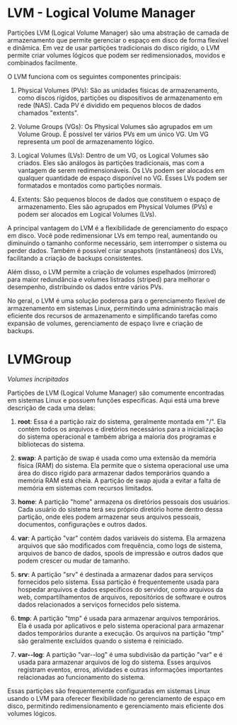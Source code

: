 # LVM - Logical Volume Manager

Partições LVM (Logical Volume Manager) são uma abstração de camada de armazenamento que permite gerenciar o espaço em disco de forma flexível e dinâmica. Em vez de usar partições tradicionais do disco rígido, o LVM permite criar volumes lógicos que podem ser redimensionados, movidos e combinados facilmente.

O LVM funciona com os seguintes componentes principais:

1. Physical Volumes (PVs): São as unidades físicas de armazenamento, como discos rígidos, partições ou dispositivos de armazenamento em rede (NAS). Cada PV é dividido em pequenos blocos de dados chamados "extents".

2. Volume Groups (VGs): Os Physical Volumes são agrupados em um Volume Group. É possível ter vários PVs em um único VG. Um VG representa um pool de armazenamento lógico.

3. Logical Volumes (LVs): Dentro de um VG, os Logical Volumes são criados. Eles são análogos às partições tradicionais, mas com a vantagem de serem redimensionáveis. Os LVs podem ser alocados em qualquer quantidade de espaço disponível no VG. Esses LVs podem ser formatados e montados como partições normais.

4. Extents: São pequenos blocos de dados que constituem o espaço de armazenamento. Eles são agrupados em Physical Volumes (PVs) e podem ser alocados em Logical Volumes (LVs).

A principal vantagem do LVM é a flexibilidade de gerenciamento do espaço em disco. Você pode redimensionar LVs em tempo real, aumentando ou diminuindo o tamanho conforme necessário, sem interromper o sistema ou perder dados. Também é possível criar snapshots (instantâneos) dos LVs, facilitando a criação de backups consistentes.

Além disso, o LVM permite a criação de volumes espelhados (mirrored) para maior redundância e volumes listrados (striped) para melhorar o desempenho, distribuindo os dados entre vários PVs.

No geral, o LVM é uma solução poderosa para o gerenciamento flexível de armazenamento em sistemas Linux, permitindo uma administração mais eficiente dos recursos de armazenamento e simplificando tarefas como expansão de volumes, gerenciamento de espaço livre e criação de backups.

# LVMGroup
*Volumes incripitados*

Partições de LVM (Logical Volume Manager) são comumente encontradas em sistemas Linux e possuem funções específicas. Aqui está uma breve descrição de cada uma delas:

1. **root**: Essa é a partição raiz do sistema, geralmente montada em "/". Ela contém todos os arquivos e diretórios necessários para a inicialização do sistema operacional e também abriga a maioria dos programas e bibliotecas do sistema.

2. **swap**: A partição de swap é usada como uma extensão da memória física (RAM) do sistema. Ela permite que o sistema operacional use uma área do disco rígido para armazenar dados temporários quando a memória RAM está cheia. A partição de swap ajuda a evitar a falta de memória em sistemas com recursos limitados.

3. **home**: A partição "home" armazena os diretórios pessoais dos usuários. Cada usuário do sistema terá seu próprio diretório home dentro dessa partição, onde eles podem armazenar seus arquivos pessoais, documentos, configurações e outros dados.

4. **var**: A partição "var" contém dados variáveis ​​do sistema. Ela armazena arquivos que são modificados com frequência, como logs de sistema, arquivos de banco de dados, spools de impressão e outros dados que podem crescer ou mudar de tamanho.

5. **srv**: A partição "srv" é destinada a armazenar dados para serviços fornecidos pelo sistema. Essa partição é frequentemente usada para hospedar arquivos e dados específicos do servidor, como arquivos da web, compartilhamentos de arquivos, repositórios de software e outros dados relacionados a serviços fornecidos pelo sistema.

6. **tmp**: A partição "tmp" é usada para armazenar arquivos temporários. Ela é usada por aplicativos e pelo sistema operacional para armazenar dados temporários durante a execução. Os arquivos na partição "tmp" são geralmente excluídos quando o sistema é reiniciado.

7. **var--log**: A partição "var--log" é uma subdivisão da partição "var" e é usada para armazenar arquivos de log do sistema. Esses arquivos registram eventos, erros, atividades e outras informações importantes relacionadas ao funcionamento do sistema.

Essas partições são frequentemente configuradas em sistemas Linux usando o LVM para oferecer flexibilidade no gerenciamento de espaço em disco, permitindo redimensionamento e gerenciamento mais eficiente dos volumes lógicos.

